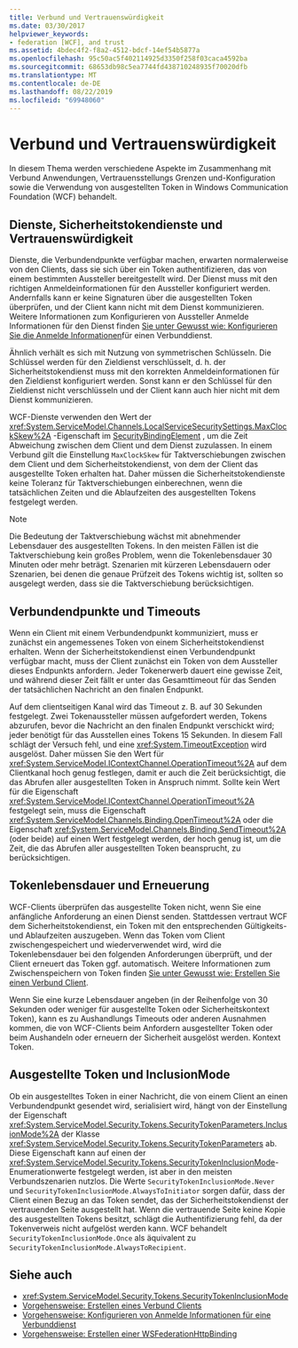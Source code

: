```yaml
---
title: Verbund und Vertrauenswürdigkeit
ms.date: 03/30/2017
helpviewer_keywords:
- federation [WCF], and trust
ms.assetid: 4bdec4f2-f8a2-4512-bdcf-14ef54b5877a
ms.openlocfilehash: 95c50ac5f402114925d3350f258f03caca4592ba
ms.sourcegitcommit: 68653db98c5ea7744fd438710248935f70020dfb
ms.translationtype: MT
ms.contentlocale: de-DE
ms.lasthandoff: 08/22/2019
ms.locfileid: "69948060"
---
```

# <a name="federation-and-trust"></a>Verbund und Vertrauenswürdigkeit
In diesem Thema werden verschiedene Aspekte im Zusammenhang mit Verbund Anwendungen, Vertrauensstellungs Grenzen und-Konfiguration sowie die Verwendung von ausgestellten Token in Windows Communication Foundation (WCF) behandelt.  
  
## <a name="services-security-token-services-and-trust"></a>Dienste, Sicherheitstokendienste und Vertrauenswürdigkeit  
 Dienste, die Verbundendpunkte verfügbar machen, erwarten normalerweise von den Clients, dass sie sich über ein Token authentifizieren, das von einem bestimmten Aussteller bereitgestellt wird. Der Dienst muss mit den richtigen Anmeldeinformationen für den Aussteller konfiguriert werden. Andernfalls kann er keine Signaturen über die ausgestellten Token überprüfen, und der Client kann nicht mit dem Dienst kommunizieren. Weitere Informationen zum Konfigurieren von Aussteller Anmelde Informationen für den Dienst finden [Sie unter Gewusst wie: Konfigurieren Sie die Anmelde Informationen](../../../../docs/framework/wcf/feature-details/how-to-configure-credentials-on-a-federation-service.md)für einen Verbunddienst.  
  
 Ähnlich verhält es sich mit Nutzung von symmetrischen Schlüsseln. Die Schlüssel werden für den Zieldienst verschlüsselt, d. h. der Sicherheitstokendienst muss mit den korrekten Anmeldeinformationen für den Zieldienst konfiguriert werden. Sonst kann er den Schlüssel für den Zieldienst nicht verschlüsseln und der Client kann auch hier nicht mit dem Dienst kommunizieren.  
  
 WCF-Dienste verwenden den Wert der <xref:System.ServiceModel.Channels.LocalServiceSecuritySettings.MaxClockSkew%2A> -Eigenschaft im [SecurityBindingElement](../../../../docs/framework/wcf/diagnostics/wmi/securitybindingelement.md) , um die Zeit Abweichung zwischen dem Client und dem Dienst zuzulassen. In einem Verbund gilt die Einstellung `MaxClockSkew` für Taktverschiebungen zwischen dem Client und dem Sicherheitstokendienst, von dem der Client das ausgestellte Token erhalten hat. Daher müssen die Sicherheitstokendienste keine Toleranz für Taktverschiebungen einberechnen, wenn die tatsächlichen Zeiten und die Ablaufzeiten des ausgestellten Tokens festgelegt werden.  
  
> [!NOTE]
> Die Bedeutung der Taktverschiebung wächst mit abnehmender Lebensdauer des ausgestellten Tokens. In den meisten Fällen ist die Taktverschiebung kein großes Problem, wenn die Tokenlebensdauer 30 Minuten oder mehr beträgt. Szenarien mit kürzeren Lebensdauern oder Szenarien, bei denen die genaue Prüfzeit des Tokens wichtig ist, sollten so ausgelegt werden, dass sie die Taktverschiebung berücksichtigen.  
  
## <a name="federated-endpoints-and-time-outs"></a>Verbundendpunkte und Timeouts  
 Wenn ein Client mit einem Verbundendpunkt kommuniziert, muss er zunächst ein angemessenes Token von einem Sicherheitstokendienst erhalten. Wenn der Sicherheitstokendienst einen Verbundendpunkt verfügbar macht, muss der Client zunächst ein Token von dem Aussteller dieses Endpunkts anfordern. Jeder Tokenerwerb dauert eine gewisse Zeit, und während dieser Zeit fällt er unter das Gesamttimeout für das Senden der tatsächlichen Nachricht an den finalen Endpunkt.  
  
 Auf dem clientseitigen Kanal wird das Timeout z. B. auf 30 Sekunden festgelegt. Zwei Tokenaussteller müssen aufgefordert werden, Tokens abzurufen, bevor die Nachricht an den finalen Endpunkt verschickt wird; jeder benötigt für das Ausstellen eines Tokens 15 Sekunden. In diesem Fall schlägt der Versuch fehl, und eine <xref:System.TimeoutException> wird ausgelöst. Daher müssen Sie den Wert für <xref:System.ServiceModel.IContextChannel.OperationTimeout%2A> auf dem Clientkanal hoch genug festlegen, damit er auch die Zeit berücksichtigt, die das Abrufen aller ausgestellten Token in Anspruch nimmt. Sollte kein Wert für die Eigenschaft <xref:System.ServiceModel.IContextChannel.OperationTimeout%2A> festgelegt sein, muss die Eigenschaft <xref:System.ServiceModel.Channels.Binding.OpenTimeout%2A> oder die Eigenschaft <xref:System.ServiceModel.Channels.Binding.SendTimeout%2A> (oder beide) auf einen Wert festgelegt werden, der hoch genug ist, um die Zeit, die das Abrufen aller ausgestellten Token beansprucht, zu berücksichtigen.  
  
## <a name="token-lifetime-and-renewal"></a>Tokenlebensdauer und Erneuerung  
 WCF-Clients überprüfen das ausgestellte Token nicht, wenn Sie eine anfängliche Anforderung an einen Dienst senden.  Stattdessen vertraut WCF dem Sicherheitstokendienst, ein Token mit den entsprechenden Gültigkeits-und Ablaufzeiten auszugeben. Wenn das Token vom Client zwischengespeichert und wiederverwendet wird, wird die Tokenlebensdauer bei den folgenden Anforderungen überprüft, und der Client erneuert das Token ggf. automatisch. Weitere Informationen zum Zwischenspeichern von Token finden [Sie unter Gewusst wie: Erstellen Sie einen Verbund Client](../../../../docs/framework/wcf/feature-details/how-to-create-a-federated-client.md).  
  
 Wenn Sie eine kurze Lebensdauer angeben (in der Reihenfolge von 30 Sekunden oder weniger für ausgestellte Token oder Sicherheitskontext Token), kann es zu Aushandlungs Timeouts oder anderen Ausnahmen kommen, die von WCF-Clients beim Anfordern ausgestellter Token oder beim Aushandeln oder erneuern der Sicherheit ausgelöst werden. Kontext Token.  
  
## <a name="issued-tokens-and-inclusionmode"></a>Ausgestellte Token und InclusionMode  
 Ob ein ausgestelltes Token in einer Nachricht, die von einem Client an einen Verbundendpunkt gesendet wird, serialisiert wird, hängt von der Einstellung der Eigenschaft <xref:System.ServiceModel.Security.Tokens.SecurityTokenParameters.InclusionMode%2A> der Klasse <xref:System.ServiceModel.Security.Tokens.SecurityTokenParameters> ab. Diese Eigenschaft kann auf einen der <xref:System.ServiceModel.Security.Tokens.SecurityTokenInclusionMode>-Enumerationwerte festgelegt werden, ist aber in den meisten Verbundszenarien nutzlos. Die Werte `SecurityTokenInclusionMode.Never` und `SecurityTokenInclusionMode.AlwaysToInitiator` sorgen dafür, dass der Client einen Bezug an das Token sendet, das der Sicherheitstokendienst der vertrauenden Seite ausgestellt hat. Wenn die vertrauende Seite keine Kopie des ausgestellten Tokens besitzt, schlägt die Authentifizierung fehl, da der Tokenverweis nicht aufgelöst werden kann. WCF behandelt `SecurityTokenInclusionMode.Once` als äquivalent zu `SecurityTokenInclusionMode.AlwaysToRecipient`.  
  
## <a name="see-also"></a>Siehe auch

- <xref:System.ServiceModel.Security.Tokens.SecurityTokenInclusionMode>
- [Vorgehensweise: Erstellen eines Verbund Clients](../../../../docs/framework/wcf/feature-details/how-to-create-a-federated-client.md)
- [Vorgehensweise: Konfigurieren von Anmelde Informationen für eine Verbunddienst](../../../../docs/framework/wcf/feature-details/how-to-configure-credentials-on-a-federation-service.md)
- [Vorgehensweise: Erstellen einer WSFederationHttpBinding](../../../../docs/framework/wcf/feature-details/how-to-create-a-wsfederationhttpbinding.md)
